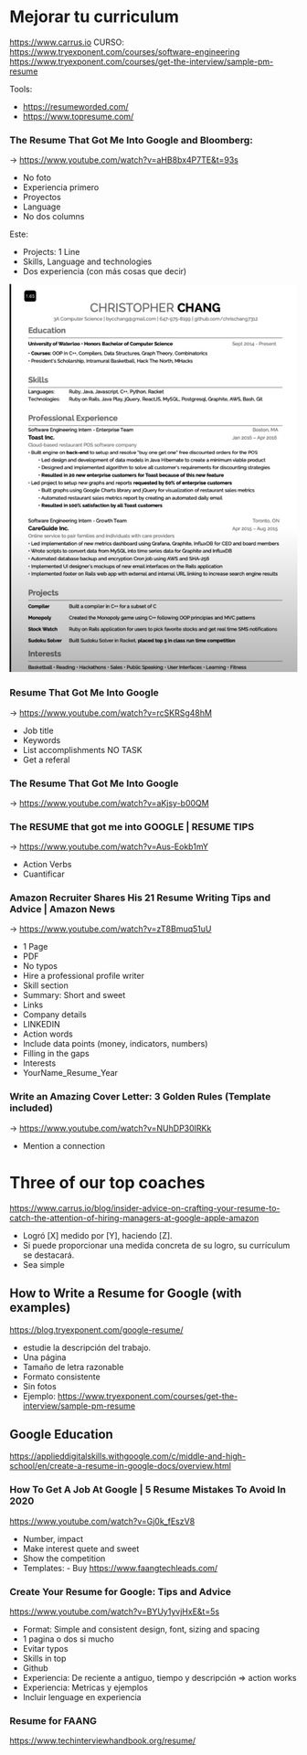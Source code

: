 # Mejorar tu curriculum


https://www.carrus.io
CURSO: https://www.tryexponent.com/courses/software-engineering
https://www.tryexponent.com/courses/get-the-interview/sample-pm-resume

Tools: 
- https://resumeworded.com/
- https://www.topresume.com/



### The Resume That Got Me Into Google and Bloomberg:
-> https://www.youtube.com/watch?v=aHB8bx4P7TE&t=93s
* No foto
* Experiencia primero
* Proyectos
* Language
* No dos columns
  
Este: 
* Projects: 1 Line
* Skills, Language and technologies
* Dos experiencia (con más cosas que decir)

![](assets/resume.png)

### Resume That Got Me Into Google
-> https://www.youtube.com/watch?v=rcSKRSg48hM
* Job title
* Keywords
* List accomplishments NO TASK
* Get a referal

### The Resume That Got Me Into Google 
-> https://www.youtube.com/watch?v=aKjsy-b00QM
  
### The RESUME that got me into GOOGLE | RESUME TIPS
-> https://www.youtube.com/watch?v=Aus-Eokb1mY
* Action Verbs
* Cuantificar

### Amazon Recruiter Shares His 21 Resume Writing Tips and Advice | Amazon News
-> https://www.youtube.com/watch?v=zT8Bmuq51uU
* 1 Page
* PDF
* No typos
* Hire a professional profile writer
* Skill section
* Summary: Short and sweet
* Links
* Company details
* LINKEDIN
* Action words
* Include data points (money, indicators, numbers)
* Filling in the gaps
* Interests
* YourName_Resume_Year

### Write an Amazing Cover Letter: 3 Golden Rules (Template included)
-> https://www.youtube.com/watch?v=NUhDP30IRKk
* Mention a connection

# Three of our top coaches
https://www.carrus.io/blog/insider-advice-on-crafting-your-resume-to-catch-the-attention-of-hiring-managers-at-google-apple-amazon
* Logró [X] medido por [Y], haciendo [Z].
* Si puede proporcionar una medida concreta de su logro, su currículum se destacará.
* Sea simple

## How to Write a Resume for Google (with examples)
https://blog.tryexponent.com/google-resume/
* estudie la descripción del trabajo.
* Una página
* Tamaño de letra razonable
* Formato consistente
* Sin fotos
* Ejemplo: https://www.tryexponent.com/courses/get-the-interview/sample-pm-resume


## Google Education
https://applieddigitalskills.withgoogle.com/c/middle-and-high-school/en/create-a-resume-in-google-docs/overview.html


### How To Get A Job At Google | 5 Resume Mistakes To Avoid In 2020
https://www.youtube.com/watch?v=Gj0k_fEszV8
* Number, impact
* Make interest quete and sweet
* Show the competition
* Templates: - Buy https://www.faangtechleads.com/


### Create Your Resume for Google: Tips and Advice
https://www.youtube.com/watch?v=BYUy1yvjHxE&t=5s
* Format: Simple and consistent design, font, sizing and spacing
* 1 pagina o dos si mucho
* Evitar typos
* Skills in top
* Github
* Experiencia: De reciente a antiguo, tiempo y descripción => action works
* Experiencia: Metricas y ejemplos
* Incluir lenguage en experiencia 

### Resume for FAANG
https://www.techinterviewhandbook.org/resume/



